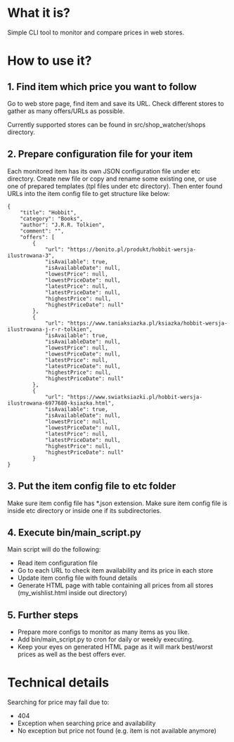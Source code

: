 # What it is?
Simple CLI tool to monitor and compare prices in web stores.

# How to use it?

## 1. Find item which price you want to follow
Go to web store page, find item and save its URL. 
Check different stores to gather as many offers/URLs as possible.

Currently supported stores can be found in src/shop_watcher/shops directory.

## 2. Prepare configuration file for your item
Each monitored item has its own JSON configuration file under etc directory.
Create new file or copy and rename some existing one, or use one of prepared templates (tpl files under etc directory). 
Then enter found URLs into the item config file to get structure like below:  

```
{
    "title": "Hobbit",
    "category": "Books",
    "author": "J.R.R. Tolkien",
    "comment": "",
    "offers": [
        {
            "url": "https://bonito.pl/produkt/hobbit-wersja-ilustrowana-3",
            "isAvailable": true,
            "isAvailableDate": null,
            "lowestPrice": null,
            "lowestPriceDate": null,
            "latestPrice": null,
            "latestPriceDate": null,
            "highestPrice": null,
            "highestPriceDate": null"
        },
        {
            "url": "https://www.taniaksiazka.pl/ksiazka/hobbit-wersja-ilustrowana-j-r-r-tolkien",
            "isAvailable": true,
            "isAvailableDate": null,
            "lowestPrice": null,
            "lowestPriceDate": null,
            "latestPrice": null,
            "latestPriceDate": null,
            "highestPrice": null,
            "highestPriceDate": null"
        },
        {
            "url": "https://www.swiatksiazki.pl/hobbit-wersja-ilustrowana-6977680-ksiazka.html",
            "isAvailable": true,
            "isAvailableDate": null,
            "lowestPrice": null,
            "lowestPriceDate": null,
            "latestPrice": null,
            "latestPriceDate": null,
            "highestPrice": null,
            "highestPriceDate": null"
        }
}
```


## 3. Put the item config file to etc folder
Make sure item config file has *.json extension.
Make sure item config file is inside etc directory or inside one if its subdirectories. 

## 4. Execute bin/main_script.py
Main script will do the following:
- Read item configuration file
- Go to each URL to check item availability and its price in each store
- Update item config file with found details
- Generate HTML page with table containing all prices from all stores (my_wishlist.html inside out directory)

## 5. Further steps
- Prepare more configs to monitor as many items as you like.
- Add bin/main_script.py to cron for daily or weekly executing.
- Keep your eyes on generated HTML page as it will mark best/worst prices as well as the best offers ever.

# Technical details
Searching for price may fail due to:
- 404
- Exception when searching price and availability
- No exception but price not found (e.g. item is not available anymore)
